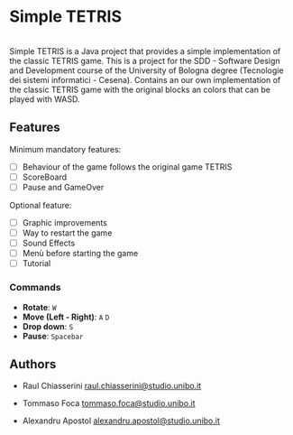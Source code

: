 # Simple TETRIS

<br />
<div align="left">
  Simple TETRIS is a Java project that provides a simple implementation of the classic TETRIS game.
  This is a project for the SDD - Software Design and Development course of the University of Bologna degree (Tecnologie dei sistemi informatici - Cesena).
  Contains an our own implementation of the classic TETRIS game with the original blocks an colors that can be played with WASD.
</div>

## Features

Minimum mandatory features:

- [ ] Behaviour of the game follows the original game TETRIS 
- [ ] ScoreBoard
- [ ] Pause and GameOver

Optional feature:
- [ ] Graphic improvements
- [ ] Way to restart the game
- [ ] Sound Effects
- [ ] Menù before starting the game
- [ ] Tutorial

### Commands
- **Rotate**: `W`
- **Move (Left - Right)**: `A` `D`
- **Drop down**: `S`
- **Pause**: `Spacebar`

## Authors

- Raul Chiasserini <raul.chiasserini@studio.unibo.it><br />

- Tommaso Foca <tommaso.foca@studio.unibo.it><br />

- Alexandru Apostol <alexandru.apostol@studio.unibo.it><br />

